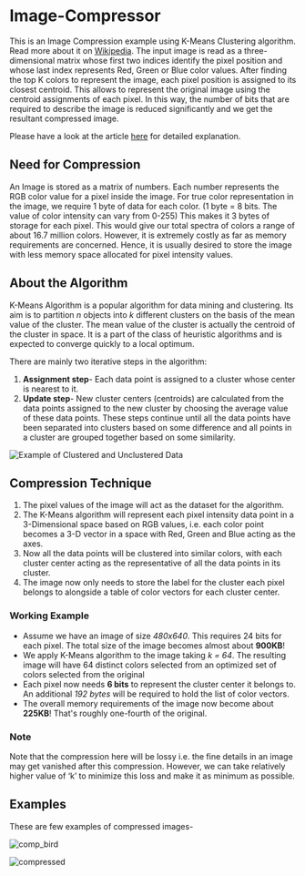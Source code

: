 # Image-Compressor
This is an Image Compression example using K-Means Clustering algorithm. Read more about it on [Wikipedia](https://en.wikipedia.org/wiki/K-means_clustering). The input image is read as a three-dimensional matrix
whose first two indices identify the pixel position and whose last index represents
Red, Green or Blue color values. After finding the top K colors to represent the image, each pixel
position is assigned to its closest centroid. This allows to represent the original
image using the centroid assignments of each pixel. In this way, the number of bits
that are required to describe the image is reduced significantly and we get the resultant compressed image.

Please have a look at the article [here](https://medium.com/@agarwalvibhor84/image-compression-using-k-means-clustering-8c0ec055103f) for detailed explanation.

## Need for Compression
An Image is stored as a matrix of numbers. Each number represents the RGB color value for a pixel inside the image. For true color representation in the image, we require 1 byte of data for each color. (1 byte = 8 bits. The value of color intensity can vary from 0-255) This makes it 3 bytes of storage for each pixel. This would give our total spectra of colors a range of about 16.7 million colors. However, it is extremely costly as far as memory requirements are concerned. Hence, it is usually desired to store the image with less memory space allocated for pixel intensity values.

## About the Algorithm
K-Means Algorithm is a popular algorithm for data mining and clustering. Its aim is to partition *n* objects into *k* different clusters on the basis of the mean value of the cluster. The mean value of the cluster is actually the centroid of the cluster in space. It is a part of the class of heuristic algorithms and is expected to converge quickly to a local optimum.

There are mainly two iterative steps in the algorithm:
1. **Assignment step**- Each data point is assigned to a cluster whose center is nearest to it.
2. **Update step**- New cluster centers (centroids) are calculated from the data points assigned to the new cluster by choosing the average value of these data points.
These steps continue until all the data points have been separated into clusters based on some difference and all points in a cluster are grouped together based on some similarity.

![Example of Clustered and Unclustered Data](https://cdn-images-1.medium.com/max/1600/1*ORZ8Scy75LFJOzDc4XJ25w.png)

## Compression Technique
1. The pixel values of the image will act as the dataset for the algorithm.
2. The K-Means algorithm will represent each pixel intensity data point in a 3-Dimensional space based on RGB values, i.e. each color point becomes a 3-D vector in a space with Red, Green and Blue acting as the axes.
3. Now all the data points will be clustered into similar colors, with each cluster center acting as the representative of all the data points in its cluster.
4. The image now only needs to store the label for the cluster each pixel belongs to alongside a table of color vectors for each cluster center.

### Working Example
- Assume we have an image of size *480x640*. This requires 24 bits for each pixel. The total size of the image becomes almost about **900KB**!
- We apply K-Means algorithm to the image taking *k = 64*. The resulting image will have 64 distinct colors selected from an optimized set of colors selected from the original
- Each pixel now needs **6 bits** to represent the cluster center it belongs to. An additional *192 bytes* will be required to hold the list of color vectors.
- The overall memory requirements of the image now become about **225KB**! That's roughly one-fourth of the original.

### Note
Note that the compression here will be lossy i.e. the fine details in an image may get vanished after this compression. However, we can take relatively higher value of ‘k’ to minimize this loss and make it as minimum as possible.

## Examples
These are few examples of compressed images-

![comp_bird](https://user-images.githubusercontent.com/26625980/34304104-3fd54314-e75e-11e7-8812-c5e0d8bcf48d.png)

![compressed](https://user-images.githubusercontent.com/26625980/34304124-5ef5de20-e75e-11e7-89c8-4d69bdfc1b27.png)
